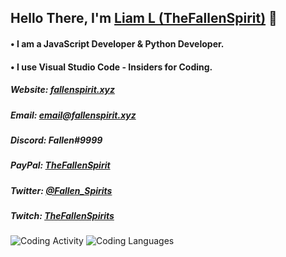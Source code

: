 ## Hello There, I'm [Liam L (TheFallenSpirit)](https://thefallenspirit.xyz) 👋

#### • I am a JavaScript Developer & Python Developer. 
#### • I use Visual Studio Code - Insiders for Coding.

##### Website: [fallenspirit.xyz](https://fallenspirit.xyz)
##### Email: email@fallenspirit.xyz
##### Discord: Fallen#9999
##### PayPal: [TheFallenSpirit](https://paypal.me/thefallenspirit)
##### Twitter: [@Fallen_Spirits](https://twitter.com/Fallen_Spirits)
##### Twitch: [TheFallenSpirits](https://twitch.tv/thefallenspirits)


![Coding Activity](https://wakatime.com/share/@7945d825-fc87-4385-b6e8-d5a4a136993c/e749d95b-7778-424e-96ac-0dcf0cd50d92.svg)
![Coding Languages](https://wakatime.com/share/@7945d825-fc87-4385-b6e8-d5a4a136993c/dc4166f4-8001-4d38-820d-0cdd1160a06a.svg)
